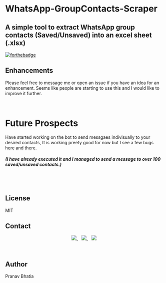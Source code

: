 # WhatsApp-GroupContacts-Scraper
## A simple tool to extract WhatsApp group contacts (Saved/Unsaved) into an excel sheet (.xlsx)


[![forthebadge](http://forthebadge.com/images/badges/made-with-python.svg)](https://github.com/PRANAVBHATIA1999/B-Corps-API)


## Enhancements
Please feel free to message me or open an issue if you have an idea for an enhancement. Seems like people are starting to use this and I would like to improve it further.

<br>


# Future Prospects 
 Have started working on the bot to send messgaes indivisually to your desired contacts, It is working preety good for now but I see a few bugs here and there. 
##### (I have already executed it and I managed to send a message to over 100 saved/unsaved contacts.)

<br>
<br>

## License
MIT

## Contact 

<p align='center'>
<a href="https://twitter.com/pranavvbhatia">
  <img src="https://img.shields.io/badge/twitter-%231DA1F2.svg?&style=for-the-badge&logo=twitter&logoColor=white" />
</a>&nbsp;&nbsp;
<a href="https://www.linkedin.com/in/bhatiapranav/">
  <img src="https://img.shields.io/badge/linkedin-%230077B5.svg?&style=for-the-badge&logo=linkedin&logoColor=white" />
</a>&nbsp;&nbsp;
<a href="mailto:pranavbhtaia431999@gmail.com">
  <img src="https://img.shields.io/badge/email me-%23D14836.svg?&style=for-the-badge&logo=gmail&logoColor=white" />
</a>
</p>

<br> 

## Author 
Pranav Bhatia
